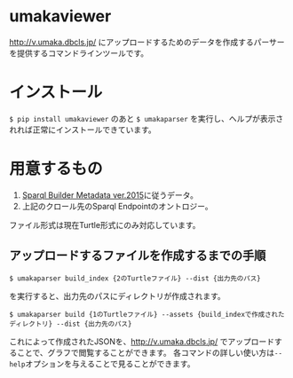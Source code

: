 # umakaviewer
http://v.umaka.dbcls.jp/ にアップロードするためのデータを作成するパーサーを提供するコマンドラインツールです。

# インストール
`$ pip install umakaviewer`
のあと
`$ umakaparser`
を実行し、ヘルプが表示されれば正常にインストールできています。

# 用意するもの
1. [Sparql Builder Metadata ver.2015](http://www.sparqlbuilder.org/doc/sbm_2015sep/)に従うデータ。
2. 上記のクロール先のSparql Endpointのオントロジー。

ファイル形式は現在Turtle形式にのみ対応しています。

## アップロードするファイルを作成するまでの手順

`$ umakaparser build_index {2のTurtleファイル} --dist {出力先のパス}`

を実行すると、出力先のパスにディレクトリが作成されます。

`$ umakaparser build {1のTurtleファイル} --assets {build_indexで作成されたディレクトリ} --dist {出力先のパス}`

これによって作成されたJSONを、http://v.umaka.dbcls.jp/ でアップロードすることで、グラフで閲覧することができます。
各コマンドの詳しい使い方は`--help`オプションを与えることで見ることができます。
